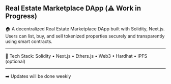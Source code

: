 ## Real Estate Marketplace DApp (⚠️ Work in Progress)

🏠 A decentralized Real Estate Marketplace DApp built with Solidity, Next.js. Users can list, buy, and sell tokenized properties securely and transparently using smart contracts. 

--- 
  
🔧 Tech Stack: Solidity • Next.js • Ethers.js • Web3 • Hardhat • IPFS (optional)    

--- 

 ➡️ Updates will be done weekly 
 
